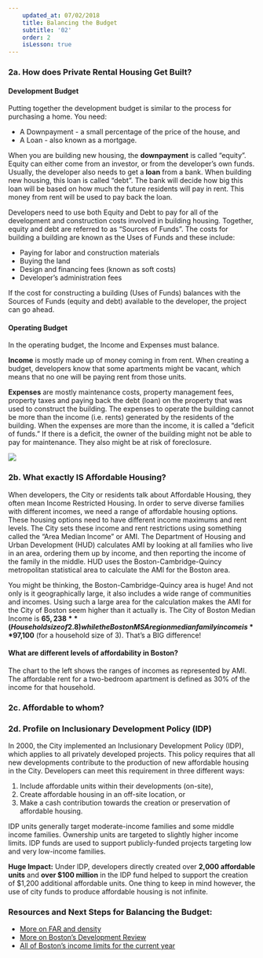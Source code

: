 ```yaml
---
    updated_at: 07/02/2018
    title: Balancing the Budget
    subtitle: '02'
    order: 2
    isLesson: true
---
```


### 2a. How does Private Rental Housing Get Built?

#### Development Budget

Putting together the development budget is similar to the process for purchasing a home. You need:
  - A Downpayment - a small percentage of the price of the house, and
  - A Loan - also known as a mortgage.

When you are building new housing, the **downpayment** is called “equity”. Equity can either come from an investor, or from the developer’s own funds. Usually, the developer also needs to get a **loan** from a bank. When building new housing, this loan is called “debt”. The bank will decide how big this loan will be based on how much the future residents will pay in rent. This money from rent will be used to pay back the loan.

Developers need to use both Equity and Debt to pay for all of the development and construction costs involved in building housing. Together, equity and debt are referred to as “Sources of Funds”.
The costs for building a building are known as the Uses of Funds and these include:

  - Paying for labor and construction materials
  - Buying the land
  - Design and financing fees (known as soft costs)
  - Developer’s administration fees

If the cost for constructing a building (Uses of Funds) balances with the Sources of Funds (equity and debt) available to the developer, the project can go ahead.

#### Operating Budget
In the operating budget, the Income and Expenses must balance.

**Income** is mostly made up of money coming in from rent. When creating a budget, developers know that some apartments might be vacant, which means that no one will be paying rent from those units.

**Expenses** are mostly maintenance costs, property management fees, property taxes and paying back the debt (loan) on the property that was used to construct the building. The expenses to operate the building cannot be more than the income (i.e. rents) generated by the residents of the building. When the expenses are more than the income, it is called a “deficit of funds.” If there is a deficit, the owner of the building might not be able to pay for maintenance. They also might be at risk of foreclosure.

![](/housingilab/images/diagrams_budget.jpg)



### 2b. What exactly IS Affordable Housing?

When developers, the City or residents talk about Affordable Housing, they often mean Income Restricted Housing. In order to serve diverse families with different incomes, we need a range of affordable housing options. These housing options need to have different income maximums and rent levels. The City sets these income and rent restrictions using something called the “Area Median Income” or AMI. The Department of Housing and Urban Development (HUD) calculates AMI by looking at all families who live in an area, ordering them up by income, and then reporting the income of the family in the middle. HUD uses the Boston-Cambridge-Quincy metropolitan statistical area to calculate the AMI for the Boston area.

You might be thinking, the Boston-Cambridge-Quincy area is huge! And not only is it geographically large, it also includes a wide range of communities and incomes. Using such a large area for the calculation makes the AMI for the City of Boston seem higher than it actually is.  The City of Boston Median Income is **$65,238** (Household size of 2.8) while the Boston MSA region median family income is **$97,100** (for a household size of 3). That’s a BIG difference!


#### What are different levels of affordability in Boston?

The chart to the left shows the ranges of incomes as represented by AMI. The affordable rent for a two-bedroom apartment is defined as 30% of the income for that household.





### 2c. Affordable to whom?




### 2d. Profile on Inclusionary Development Policy (IDP)

In 2000, the City implemented an Inclusionary Development Policy (IDP), which applies to all privately developed projects. This policy requires that all new developments contribute to the production of new affordable housing in the City. Developers can meet this requirement in three different ways:

1. Include affordable units within their developments (on-site),
2. Create affordable housing in an off-site location, or
3. Make a cash contribution towards the creation or preservation of affordable housing.


IDP units generally target moderate-income families and some middle income families. Ownership units are targeted to slightly higher income limits. IDP funds are used to support publicly-funded projects targeting low and very low-income families.


**Huge Impact:** Under IDP, developers directly created over **2,000 affordable units** and **over $100 million** in the IDP fund helped to support the creation of $1,200 additional affordable units. One thing to keep in mind however, the use of city funds to produce affordable housing is not infinite.


### Resources and Next Steps for Balancing the Budget:

- [More on FAR and density](http://densityatlas.org/)
- [More on Boston’s Development Review](http://www.bostonplans.org/projects/development-review)
- [All of Boston’s income limits for the current year](http://www.bostonplans.org/housing/income,-asset,-and-price-limits)
